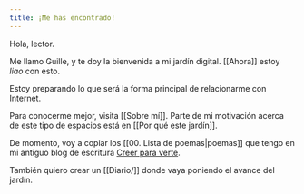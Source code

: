```yaml
---
title: ¡Me has encontrado!
---
```

Hola, lector.

Me llamo Guille, y te doy la bienvenida a mi jardín digital. [[Ahora]] estoy _liao_ con esto.

Estoy preparando lo que será la forma principal de relacionarme con Internet. 

Para conocerme mejor, visita [[Sobre mí]]. Parte de mi motivación acerca de este tipo de espacios está en [[Por qué este jardín]]. 

De momento, voy a copiar los [[00. Lista de poemas|poemas]] que tengo en mi antiguo blog de escritura [Creer para verte](http://creerparaverte.wordpress.com).

También quiero crear un [[Diario/]] donde vaya poniendo el avance del jardín.

